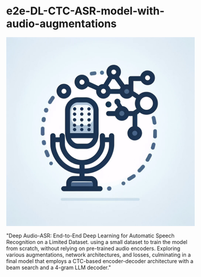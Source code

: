 # e2e-DL-CTC-ASR-model-with-audio-augmentations

![alt text](https://github.com/Matan231/e2e-DL-CTC-ASR-model-with-audio-augmentations/blob/main/image.webp)

"Deep Audio-ASR: End-to-End Deep Learning for Automatic Speech Recognition on a Limited Dataset.
using a small dataset to train the model from scratch, without relying on pre-trained audio encoders. Exploring various augmentations, network architectures, and losses, culminating in a final model that employs a CTC-based encoder-decoder architecture with a beam search and a 4-gram LLM decoder."


